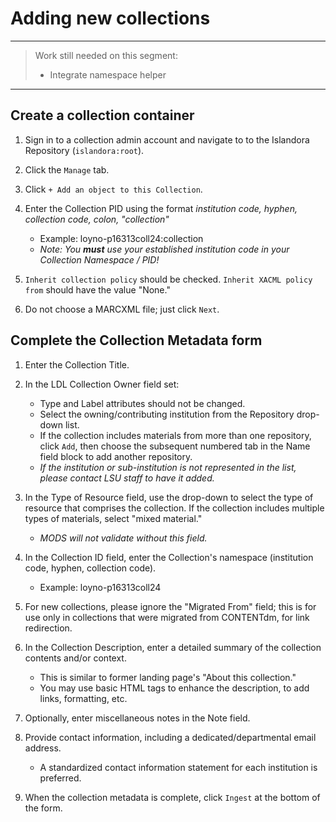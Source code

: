 # Adding new collections #

--------------------------
> Work still needed on this segment: 
> 
> *	Integrate namespace helper 

--------------------------

## Create a collection container ##

1. Sign in to a collection admin account and navigate to to the Islandora Repository (`islandora:root`).

1. Click the `Manage` tab.

1. Click `+ Add an object to this Collection`.

1. Enter the Collection PID using the format *institution code, hyphen, collection code, colon, "collection"* 
	* Example: loyno-p16313coll24:collection
	* _Note: You __must__ use your established institution code in your Collection Namespace / PID!_

1. `Inherit collection policy` should be checked. `Inherit XACML policy from` should have the value "None."

1. Do not choose a MARCXML file; just click `Next`.

## Complete the Collection Metadata form ##
1. Enter the Collection Title.

1. In the LDL Collection Owner field set:
	* Type and Label attributes should not be changed.
	* Select the owning/contributing institution from the Repository drop-down list.
	* If the collection includes materials from more than one repository, click `Add`, then choose the subsequent numbered tab in the Name field block to add another repository.
	* _If the institution or sub-institution is not represented in the list, please contact LSU staff to have it added._

1. In the Type of Resource field, use the drop-down to select the type of resource that comprises the collection. If the collection includes multiple types of materials, select "mixed material."
	* _MODS will not validate without this field._

1. In the Collection ID field, enter the Collection's namespace (institution code, hyphen, collection code).
	* Example: loyno-p16313coll24

1. For new collections, please ignore the "Migrated From" field; this is for use only in collections that were migrated from CONTENTdm, for link redirection.

1. In the Collection Description, enter a detailed summary of the collection contents and/or context.
	* This is similar to former landing page's "About this collection."
	* You may use basic HTML tags to enhance the description, to add links, formatting, etc.

1. Optionally, enter miscellaneous notes in the Note field.

1. Provide contact information, including a dedicated/departmental email address.
	* A standardized contact information statement for each institution is preferred.

1. When the collection metadata is complete, click `Ingest` at the bottom of the form.